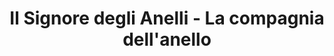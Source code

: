 ---
layout: post
title: Il Signore degli Anelli - La compagnia dell'anello
director: Peter Jackson
year: 2001
cover: https://images.mubicdn.net/images/film/1754/cache-47885-1563055256/image-w1280.jpg
imdb250: true
---